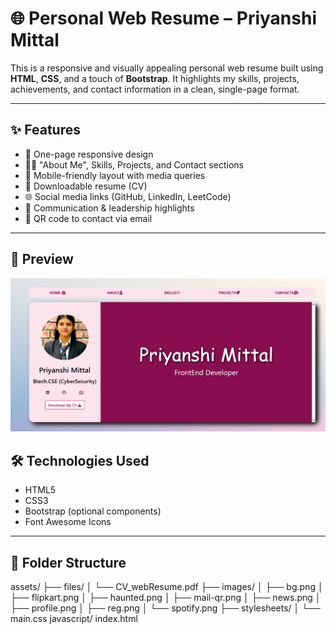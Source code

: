 # 🌐 Personal Web Resume – Priyanshi Mittal

This is a responsive and visually appealing personal web resume built using **HTML**, **CSS**, and a touch of **Bootstrap**. It highlights my skills, projects, achievements, and contact information in a clean, single-page format.

---

## ✨ Features

- 🎯 One-page responsive design
- 👩‍💻 "About Me", Skills, Projects, and Contact sections
- 📱 Mobile-friendly layout with media queries
- 📄 Downloadable resume (CV)
- 🌐 Social media links (GitHub, LinkedIn, LeetCode)
- 🎤 Communication & leadership highlights
- 💬 QR code to contact via email

---

## 📸 Preview

![Web Resume Home Page](web_home.png)

## 🛠️ Technologies Used

- HTML5
- CSS3
- Bootstrap (optional components)
- Font Awesome Icons

---

## 📂 Folder Structure
assets/
├── files/
│   └── CV_webResume.pdf
├── images/
│   ├── bg.png
│   ├── flipkart.png
│   ├── haunted.png
│   ├── mail-qr.png
│   ├── news.png
│   ├── profile.png
│   ├── reg.png
│   └── spotify.png
├── stylesheets/
│   └── main.css
javascript/
index.html
